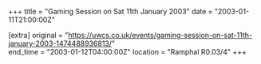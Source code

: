 +++
title = "Gaming Session on Sat 11th January 2003"
date = "2003-01-11T21:00:00Z"

[extra]
original = "https://uwcs.co.uk/events/gaming-session-on-sat-11th-january-2003-1474488936813/"    
end_time = "2003-01-12T04:00:00Z"
location = "Ramphal R0.03/4"
+++



